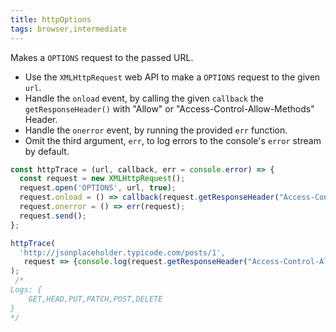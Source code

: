 ```yaml
---
title: httpOptions
tags: browser,intermediate
---
```


Makes a `OPTIONS` request to the passed URL.

- Use the `XMLHttpRequest` web API to make a `OPTIONS` request to the given `url`.
- Handle the `onload` event, by calling the given `callback` the `getResponseHeader()` with "Allow" or "Access-Control-Allow-Methods" Header.
- Handle the `onerror` event, by running the provided `err` function.
- Omit the third argument, `err`, to log errors to the console's `error` stream by default.

```js
const httpTrace = (url, callback, err = console.error) => {
  const request = new XMLHttpRequest();
  request.open('OPTIONS', url, true);
  request.onload = () => callback(request.getResponseHeader("Access-Control-Allow-Methods"));
  request.onerror = () => err(request);
  request.send();
};
```

```js
httpTrace(
  'http://jsonplaceholder.typicode.com/posts/1', 
   request => {console.log(request.getResponseHeader("Access-Control-Allow-Methods"));} 
);
 /*
Logs: {
	GET,HEAD,PUT,PATCH,POST,DELETE
}
*/
```
